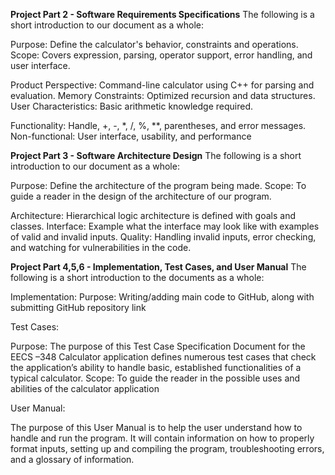 **Project Part 2 - Software Requirements Specifications**
The following is a short introduction to our document as a whole:

Purpose: Define the calculator's behavior, constraints and operations.
Scope: Covers expression, parsing, operator support, error handling, and user interface.

Product Perspective: Command-line calculator using C++ for parsing and evaluation.
Memory Constraints: Optimized recursion and data structures.
User Characteristics: Basic arithmetic knowledge required.

Functionality: Handle, +, -, *, /, %, **, parentheses, and error messages.
Non-functional: User interface, usability, and performance

**Project Part 3 - Software Architecture Design**
The following is a short introduction to our document as a whole:

Purpose: Define the architecture of the program being made.
Scope: To guide a reader in the design of the architecture of our program.

Architecture: Hierarchical logic architecture is defined with goals and classes.
Interface: Example what the interface may look like with examples of valid and invalid inputs.
Quality: Handling invalid inputs, error checking, and watching for vulnerabilities in the code.

**Project Part 4,5,6 - Implementation, Test Cases, and User Manual**
The following is a short introduction to the documents as a whole:

Implementation:
  Purpose: Writing/adding main code to GitHub, along with submitting GitHub repository link

Test Cases:

  Purpose: The purpose of this Test Case Specification Document for the EECS –348 Calculator application defines numerous test cases that check the application’s ability to handle basic, established functionalities of a typical calculator.
  Scope: To guide the reader in the possible uses and abilities of the calculator application
  
User Manual:

The purpose of this User Manual is to help the user understand how to handle and run the program. It will contain information on how to properly format inputs, setting up and compiling the program, troubleshooting errors, and a glossary of information.
